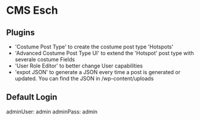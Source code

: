 # CMS Esch

## Plugins

  - 'Costume Post Type' to create the costume post type 'Hotspots'
  - 'Advanced Costume Post Type UI' to extend the 'Hotspot' post type with severale costume Fields
  - 'User Role Editor' to better change User capabilities
  - 'expot JSON' to generate a JSON every time a post is generated or updated. You can find the JSON in /wp-content/uploads
 
## Default Login
  adminUser: admin
  adminPass: admin
  
